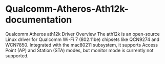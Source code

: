 # Qualcomm-Atheros-Ath12k-documentation
Qualcomm Atheros ath12k Driver Overview The ath12k is an open-source Linux driver for Qualcomm Wi-Fi 7 (802.11be) chipsets like QCN9274 and WCN7850. Integrated with the mac80211 subsystem, it supports Access Point (AP) and Station (STA) modes, but monitor mode is currently not supported.

